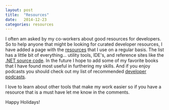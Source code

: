 ```yaml
---
layout: post
title:  "Resources"
date:   2014-12-23
categories: resources
---
```


I often am asked by my co-workers about good resources for developers. So to help anyone that might be looking for curated developer resources, I have added a page with the [resources](/resources) that I use on a regular basis.  The list has a little bit of everything...  utility tools, IDE's, and reference sites like the [.NET source code](http://microsoft.github.io/). In the future I hope to add some of my favorite books that I have found most useful in furthering my skills.  And if you enjoy podcasts you should check out my list of recommended [developer podcasts](/posts/Tech-Podcasts/).

I love to learn about other tools that make my work easier so if you have a resource that is a must have let me know in the comments.

Happy Holidays!